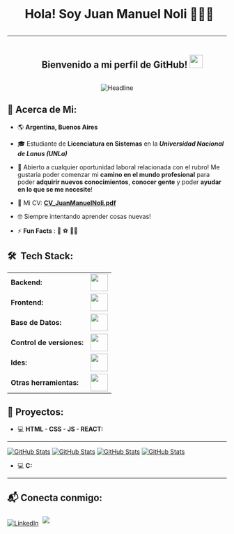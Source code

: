 <div id="user-content-toc">
  <ul align="center">
    <summary><h1 style="display: inline-block">Hola! Soy Juan Manuel Noli 👨🏻‍💻 &nbsp;</h1></summary>
  </ul>
</div>

------------

<div id="user-content-toc">
  <ul align="center">
    <summary><h2 style="display: inline-block">Bienvenido a mi perfil de GitHub! <img src = "https://raw.githubusercontent.com/MartinHeinz/MartinHeinz/master/wave.gif" width = 30px></h2></summary>
  </ul>
</div>

<div align=center>
  <img src="https://readme-typing-svg.herokuapp.com?color=%236FDA44&size=32&center=true&vCenter=true&width=600&height=50&lines=Junior+Developer;Estudiante+Lic+En+Sistemas" alt="Headline" />
</div>

<h2>💫 Acerca de Mi:</h2>

- 🌎 **Argentina, Buenos Aires**
  
- 🎓 Estudiante de **Licenciatura en Sistemas** en la ***Universidad Nacional de Lanus (UNLa)***
  
- 🤔 Abierto a cualquier oportunidad laboral relacionada con el rubro! Me gustaria poder comenzar mi **camino en el mundo profesional** para poder **adquirir nuevos conocimientos**, **conocer gente** y poder   **ayudar en lo que se me necesite**!
  
- 📁 Mi CV: **[CV_JuanManuelNoli.pdf](https://github.com/user-attachments/files/16475557/CV_JuanManuelNoli.pdf)**
  
- 🤓 Siempre intentando aprender cosas nuevas!
  
- ⚡ **Fun Facts** : 🎾 ⚽ 🏋️‍♀️

<h2>🛠 &nbsp;Tech Stack:</h2>
  <table>
    <tr>
        <td><b>Backend:</b></td>
        <td><img height="40"src="https://skillicons.dev/icons?i=c,php,java,spring,maven,hibernate"/></td>
    </tr>
   <tr>
        <td><b>Frontend:</b></td>
        <td><img height="40"src="https://skillicons.dev/icons?i=html,css,javascript,react,bootstrap,jquery"/></td>
   </tr>
   <tr>
        <td><b>Base de Datos:</b></td>
        <td><img height="40"src="https://skillicons.dev/icons?i=mysql"/></td>
   </tr>
   <tr>
        <td><b>Control de versiones:</b></td>
        <td><img height="40"src="https://skillicons.dev/icons?i=git,github"/></td>
   </tr>
   <tr>
        <td><b>Ides:</b></td>
        <td><img height="40" src="https://skillicons.dev/icons?i=vscode,eclipse"/></td>
    </tr>
    <tr>
        <td><b>Otras herramientas:</b></td>
        <td><img height="40" src="https://skillicons.dev/icons?i=discord,blender"/></td>
    </tr>
 </table>

<h2>📁 Proyectos:</h2>

- 💻 <b>HTML - CSS - JS - REACT: </b>

------------

  <div>
      <p align="left">
	<a href=https://github.com/juanNoli-03/TrabajoPractico1-Digitalers>
      	<img src="https://github-readme-stats.vercel.app/api/pin/?username=juanNoli-03&repo=TrabajoPractico1-Digitalers&theme=tokyonight" alt="GitHub Stats"/></a>
        <a href=https://github.com/juanNoli-03/TrabajoFinal-HTMLyCSS-Digitalers>
      	<img src="https://github-readme-stats.vercel.app/api/pin/?username=juanNoli-03&repo=TrabajoFinal-HTMLyCSS-Digitalers&theme=tokyonight" alt="GitHub Stats"/></a> 
	<a href=https://github.com/juanNoli-03/TrabajoFinal-HTML-CSS-JS-Digitalers>
      	<img src="https://github-readme-stats.vercel.app/api/pin/?username=juanNoli-03&repo=Trabajo-Final-HTML-CSS-JS-Digitalers&theme=tokyonight" alt="GitHub Stats"/></a>
	<a href=https://github.com/juanNoli-03/TrabajoPracticoFinal-React-Digitalers>
      	<img src="https://github-readme-stats.vercel.app/api/pin/?username=juanNoli-03&repo=TrabajoPracticoFinal-React-Digitalers&theme=tokyonight" alt="GitHub Stats"/></a>   
      </p>
 </div>

 - 💻 <b>C:</b>

------------

  <div>
      <p align="left">
      </p>
 </div>


<h2>📬 Conecta conmigo:</h2>
<a href="https://www.linkedin.com/in/juan-manuel-noli/" target="_blank"><img src="https://img.shields.io/static/v1?style=for-the-badge&message=LinkedIn&color=0A66C2&logo=LinkedIn&logoColor=FFFFFF&label="     
alt="LinkedIn"/></a> <a href="juanmanuelnoli03@gmail.com" target="_blank"><img src="https://img.shields.io/badge/gmail-%23EA4335.svg?style=for-the-badge&logo=gmail&logoColor=white" style="margin: 5px;"/></a>
